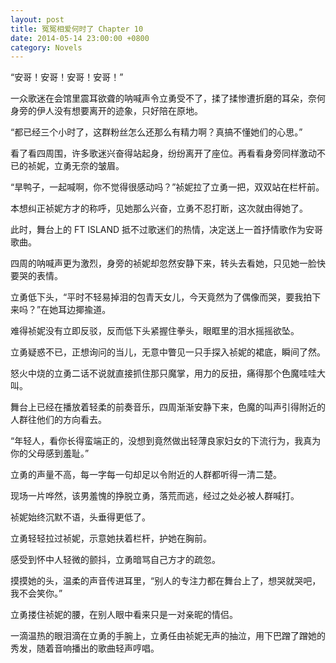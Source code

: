 ```yaml
---
layout: post
title: 冤冤相爱何时了 Chapter 10
date: 2014-05-14 23:00:00 +0800
category: Novels
---
```

“安哥！安哥！安哥！安哥！”

一众歌迷在会馆里震耳欲聋的呐喊声令立勇受不了，揉了揉惨遭折磨的耳朵，奈何身旁的伊人没有想要离开的迹象，只好陪在原地。

“都已经三个小时了，这群粉丝怎么还那么有精力啊？真搞不懂她们的心思。”

看了看四周围，许多歌迷兴奋得站起身，纷纷离开了座位。再看看身旁同样激动不已的祯妮，立勇无奈的皱眉。

“旱鸭子，一起喊啊，你不觉得很感动吗？”祯妮拉了立勇一把，双双站在栏杆前。

本想纠正祯妮方才的称呼，见她那么兴奋，立勇不忍打断，这次就由得她了。

此时，舞台上的 FT ISLAND 抵不过歌迷们的热情，决定送上一首抒情歌作为安哥歌曲。

四周的呐喊声更为激烈，身旁的祯妮却忽然安静下来，转头去看她，只见她一脸快要哭的表情。

立勇低下头，“平时不轻易掉泪的包青天女儿，今天竟然为了偶像而哭，要我拍下来吗？”在她耳边揶揄道。

难得祯妮没有立即反驳，反而低下头紧握住拳头，眼眶里的泪水摇摇欲坠。

立勇疑惑不已，正想询问的当儿，无意中瞥见一只手探入祯妮的裙底，瞬间了然。

怒火中烧的立勇二话不说就直接抓住那只魔掌，用力的反扭，痛得那个色魔哇哇大叫。

舞台上已经在播放着轻柔的前奏音乐，四周渐渐安静下来，色魔的叫声引得附近的人群往他们的方向看去。

“年轻人，看你长得蛮端正的，没想到竟然做出轻薄良家妇女的下流行为，我真为你的父母感到羞耻。”

立勇的声量不高，每一字每一句却足以令附近的人群都听得一清二楚。

现场一片哗然，该男羞愧的挣脱立勇，落荒而逃，经过之处必被人群喊打。

祯妮始终沉默不语，头垂得更低了。

立勇轻轻拉过祯妮，示意她扶着栏杆，护她在胸前。

感受到怀中人轻微的颤抖，立勇暗骂自己方才的疏忽。

摸摸她的头，温柔的声音传进耳里，“别人的专注力都在舞台上了，想哭就哭吧，我不会笑你。”

立勇搂住祯妮的腰，在别人眼中看来只是一对亲昵的情侣。

一滴温热的眼泪滴在立勇的手腕上，立勇任由祯妮无声的抽泣，用下巴蹭了蹭她的秀发，随着音响播出的歌曲轻声哼唱。